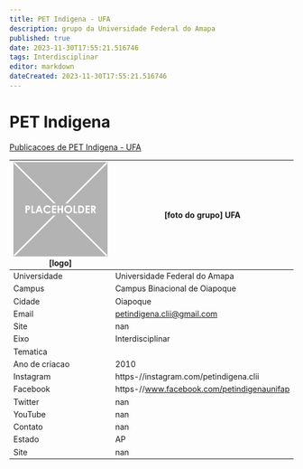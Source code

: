 ```yaml
---
title: PET Indigena - UFA
description: grupo da Universidade Federal do Amapa
published: true
date: 2023-11-30T17:55:21.516746
tags: Interdisciplinar
editor: markdown
dateCreated: 2023-11-30T17:55:21.516746
---
```


# PET Indigena

[Publicacoes de PET Indigena - UFA](/atividade/134PETIndigenaUFA/feed.md)

| ![placeholder.png](/placeholder.png) [logo] | [foto do grupo] UFA         |
| ------------------------------------------- | ------------------------------------------------- |
| Universidade                                | Universidade Federal do Amapa      |
| Campus                                      | Campus Binacional de Oiapoque            |
| Cidade                                      | Oiapoque             |
| Email                                       | petindigena.clii@gmail.com             |
| Site                                        | nan              |
| Eixo                                        | Interdisciplinar              |
| Tematica                                    |           |
| Ano de criacao                              | 2010        |
| Instagram                                   | https-//instagram.com/petindigena.clii         |
| Facebook                                    | https-//www.facebook.com/petindigenaunifap          |
| Twitter                                     | nan           |
| YouTube                                     | nan           |
| Contato                                     | nan         |
| Estado                                      |  AP            |
| Site                                        | nan |
